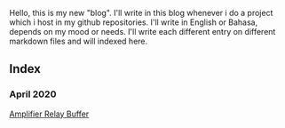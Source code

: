 Hello, this is my new "blog". I'll write in this blog whenever i do a project which i host in my github repositories. I'll write in English or Bahasa, depends on my mood or needs. I'll write each different entry on different markdown files and will indexed here.

## Index
### April 2020
[Amplifier Relay Buffer](./2020-04-29/2020-04-29.md)
